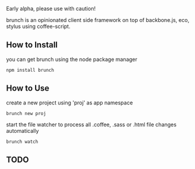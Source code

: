 Early alpha, please use with caution!

brunch is an opinionated client side framework on top of backbone.js, eco, stylus using coffee-script.

## How to Install

you can get brunch using the node package manager

    npm install brunch

## How to Use

create a new project using 'proj' as app namespace

    brunch new proj

start the file watcher to process all .coffee, .sass or .html file changes automatically

    brunch watch

## TODO
